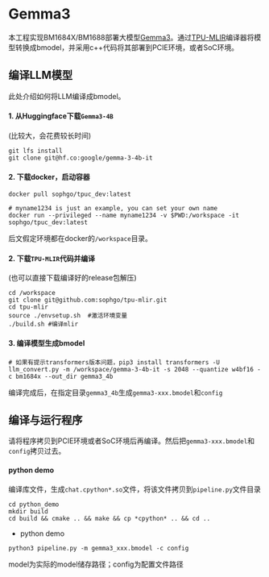 # Gemma3

本工程实现BM1684X/BM1688部署大模型[Gemma3](https://huggingface.co/google/gemma-3-4b-it)。通过[TPU-MLIR](https://github.com/sophgo/tpu-mlir)编译器将模型转换成bmodel，并采用c++代码将其部署到PCIE环境，或者SoC环境。


## 编译LLM模型

此处介绍如何将LLM编译成bmodel。

#### 1. 从Huggingface下载`Gemma3-4B`

(比较大，会花费较长时间)

``` shell
git lfs install
git clone git@hf.co:google/gemma-3-4b-it
```

#### 2. 下载docker，启动容器

``` shell
docker pull sophgo/tpuc_dev:latest

# myname1234 is just an example, you can set your own name
docker run --privileged --name myname1234 -v $PWD:/workspace -it sophgo/tpuc_dev:latest
```
后文假定环境都在docker的`/workspace`目录。

#### 2. 下载`TPU-MLIR`代码并编译

(也可以直接下载编译好的release包解压)

``` shell
cd /workspace
git clone git@github.com:sophgo/tpu-mlir.git
cd tpu-mlir
source ./envsetup.sh  #激活环境变量
./build.sh #编译mlir
```

#### 3. 编译模型生成bmodel

``` shell
# 如果有提示transformers版本问题，pip3 install transformers -U
llm_convert.py -m /workspace/gemma-3-4b-it -s 2048 --quantize w4bf16 -c bm1684x --out_dir gemma3_4b
```
编译完成后，在指定目录`gemma3_4b`生成`gemma3-xxx.bmodel`和`config`



## 编译与运行程序

请将程序拷贝到PCIE环境或者SoC环境后再编译。然后把`gemma3-xxx.bmodel`和`config`拷贝过去。

#### python demo

编译库文件，生成`chat.cpython*.so`文件，将该文件拷贝到`pipeline.py`文件目录

``` shell
cd python_demo
mkdir build 
cd build && cmake .. && make && cp *cpython* .. && cd ..
```

* python demo

``` shell
python3 pipeline.py -m gemma3_xxx.bmodel -c config 
```
model为实际的model储存路径；config为配置文件路径
